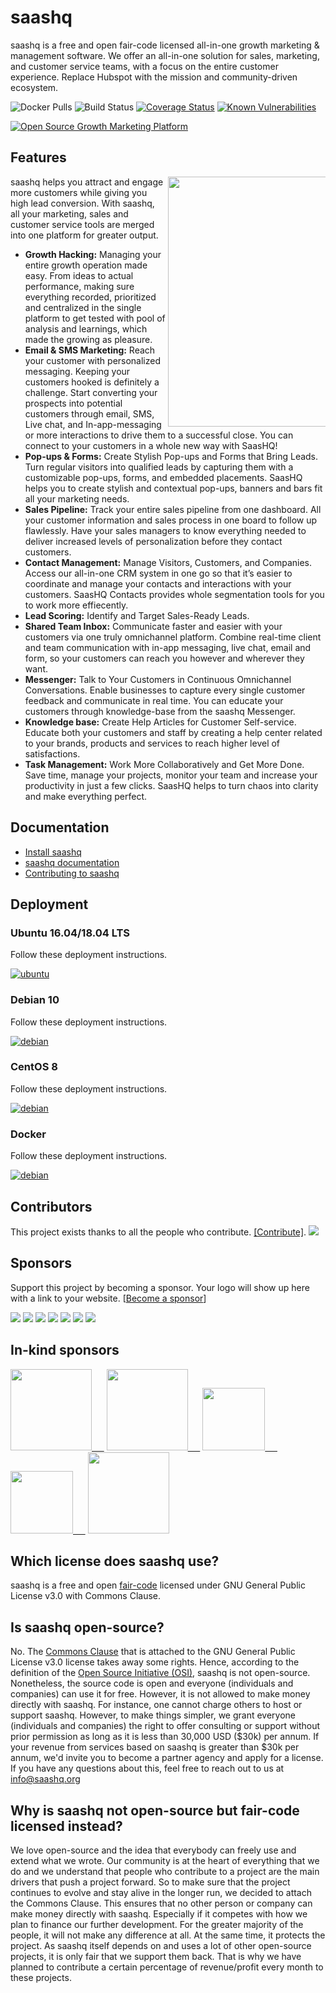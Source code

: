 # saashq

saashq is a free and open fair-code licensed all-in-one growth marketing & management software. We offer an all-in-one solution for sales, marketing, and customer service teams, with a focus on the entire customer experience. Replace Hubspot with the mission and community-driven ecosystem.

![Docker Pulls](https://img.shields.io/docker/pulls/saashq/saashq-api)
![Build Status](https://drone.saashq.org/api/badges/saashq/saashq-api/status.svg?branch=main)
[![Coverage Status](https://coveralls.io/repos/github/saashq/saashq-api/badge.svg?branch=main)](https://coveralls.io/github/saashq/saashq-widgets-api?branch=main)
[![Known Vulnerabilities](https://snyk.io/test/github/saashq/saashq-api/badge.svg)](https://snyk.io/test/github/saashq/saashq-api)

<a href="https://saashq.org" target="_blank"><img src="https://saashq-os.s3-us-east-1.amazonaws.com/github/git-saashq.gif" alt="Open Source Growth Marketing Platform "></a>

## Features

<img src="https://s3.amazonaws.com/saashq/github/features-transparent.png" width="400" align="right" style="max-width: 50%">

saashq helps you attract and engage more customers while giving you high lead conversion. With saashq, all your marketing, sales and customer service tools are merged into one platform for greater output.

- **Growth Hacking:** Managing your entire growth operation made easy. From ideas to actual performance, making sure everything recorded, prioritized and centralized in the single platform to get tested with pool of analysis and learnings, which made the growing as pleasure.
- **Email & SMS Marketing:** Reach your customer with personalized messaging. Keeping your customers hooked is definitely a challenge. Start converting your prospects into potential customers through email, SMS, Live chat, and In-app-messaging or more interactions to drive them to a successful close. You can connect to your customers in a whole new way with SaasHQ!
- **Pop-ups & Forms:** Create Stylish Pop-ups and Forms that Bring Leads. Turn regular visitors into qualified leads by capturing them with a customizable pop-ups, forms, and embedded placements. SaasHQ helps you to create stylish and contextual pop-ups, banners and bars fit all your marketing needs.
- **Sales Pipeline:** Track your entire sales pipeline from one dashboard. All your customer information and sales process in one board to follow up flawlessly. Have your sales managers to know everything needed to deliver increased levels of personalization before they contact customers.
- **Contact Management:** Manage Visitors, Customers, and Companies. Access our all-in-one CRM system in one go so that it’s easier to coordinate and manage your contacts and interactions with your customers. SaasHQ Contacts provides whole segmentation tools for you to work more effiecently.
- **Lead Scoring:** Identify and Target Sales-Ready Leads.
- **Shared Team Inbox:** Communicate faster and easier with your customers via one truly omnichannel platform. Combine real-time client and team communication with in-app messaging, live chat, email and form, so your customers can reach you however and wherever they want.
- **Messenger:** Talk to Your Customers in Continuous Omnichannel Conversations. Enable businesses to capture every single customer feedback and communicate in real time. You can educate your customers through knowledge-base from the saashq Messenger.
- **Knowledge base:** Create Help Articles for Customer Self-service. Educate both your customers and staff by creating a help center related to your brands, products and services to reach higher level of satisfactions.
- **Task Management:** Work More Collaboratively and Get More Done. Save time, manage your projects, monitor your team and increase your productivity in just a few clicks. SaasHQ helps to turn chaos into clarity and make everything perfect.

## Documentation

- <a href="https://docs.saashq.org/installation/docker">Install saashq</a> <br>
- <a href="https://docs.saashq.org">saashq documentation</a> <br>
- <a href="https://docs.saashq.org/developer/contributing">Contributing to saashq</a> <br>

## Deployment

### Ubuntu 16.04/18.04 LTS

Follow these deployment instructions.

[![ubuntu](https://saashq-os.s3-us-east-1.amazonaws.com/github/ubuntu-logo.png)](https://docs.saashq.org/installation/ubuntu)

### Debian 10

Follow these deployment instructions.

[![debian](https://saashq-os.s3-us-east-1.amazonaws.com/github/debian-logo.png)](https://docs.saashq.org/installation/debian10)

### CentOS 8

Follow these deployment instructions.

[![debian](https://saashq-os.s3-us-east-1.amazonaws.com/github/centos-logo.png)](https://docs.saashq.org/installation/centos8)

### Docker

Follow these deployment instructions.

[![debian](https://saashq-os.s3-us-east-1.amazonaws.com/github/docker-logo.png)](https://docs.saashq.org/installation/docker)

## Contributors

This project exists thanks to all the people who contribute. [[Contribute]](CONTRIBUTING.md).
<a href="graphs/contributors"><img src="https://opencollective.com/saashq/contributors.svg?width=890" /></a>

## Sponsors

Support this project by becoming a sponsor. Your logo will show up here with a link to your website. [[Become a sponsor](https://opencollective.com/saashq#sponsor)]

<a href="https://opencollective.com/saashq/sponsor/0/website" target="_blank"><img src="https://opencollective.com/saashq/sponsor/0/avatar.svg"></a>
<a href="https://opencollective.com/saashq/sponsor/1/website" target="_blank"><img src="https://opencollective.com/saashq/sponsor/1/avatar.svg"></a>
<a href="https://opencollective.com/saashq/sponsor/2/website" target="_blank"><img src="https://opencollective.com/saashq/sponsor/2/avatar.svg"></a>
<a href="https://opencollective.com/saashq/sponsor/3/website" target="_blank"><img src="https://opencollective.com/saashq/sponsor/3/avatar.svg"></a>
<a href="https://opencollective.com/saashq/sponsor/4/website" target="_blank"><img src="https://opencollective.com/saashq/sponsor/4/avatar.svg"></a>
<a href="https://opencollective.com/saashq/sponsor/6/website" target="_blank"><img src="https://opencollective.com/saashq/sponsor/6/avatar.svg"></a>
<a href="https://opencollective.com/saashq/sponsor/8/website" target="_blank"><img src="https://opencollective.com/saashq/sponsor/8/avatar.svg"></a>

## In-kind sponsors

<a href="https://www.cloudflare.com/" target="_blank"><img src="https://s3.amazonaws.com/saashq/github/cloudflare.png" width="130px;" />&nbsp;&nbsp;&nbsp;&nbsp;&nbsp;</a>
<a href="https://cloud.google.com/developers/startups/" target="_blank"><img src="https://s3.amazonaws.com/saashq/github/cloud-logo.svg" width="130px;" />&nbsp;&nbsp;&nbsp;&nbsp;&nbsp;</a>
<a href="https://www.digitalocean.com/" target="_blank"><img src="https://s3.amazonaws.com/saashq/github/digitalocean.png" width="100px;" />&nbsp;&nbsp;&nbsp;&nbsp;&nbsp;</a>
<a href="https://www.transifex.com/" target="_blank"><img src="https://s3.amazonaws.com/saashq/github/transifex.png" width="100px;" />&nbsp;&nbsp;&nbsp;&nbsp;&nbsp;</a>
<a href="https://www.browserstack.com/" target="_blank"><img src="https://s3.amazonaws.com/saashq/github/browserstack.png" width="130px;" /></a>

## Which license does saashq use?

saashq is a free and open <a href="https://faircode.io/">fair-code</a> licensed under GNU General Public License v3.0 with Commons Clause.

## Is saashq open-source?

No. The <a href="https://commonsclause.com/">Commons Clause</a> that is attached to the GNU General Public License v3.0 license takes away some rights. Hence, according to the definition of the <a href="https://bit.ly/2WJ5uTh">Open Source Initiative (OSI)</a>, saashq is not open-source. Nonetheless, the source code is open and everyone (individuals and companies) can use it for free. However, it is not allowed to make money directly with saashq.
For instance, one cannot charge others to host or support saashq. However, to make things simpler, we grant everyone (individuals and companies) the right to offer consulting or support without prior permission as long as it is less than 30,000 USD ($30k) per annum. If your revenue from services based on saashq is greater than $30k per annum, we'd invite you to become a partner agency and apply for a license. If you have any questions about this, feel free to reach out to us at info@saashq.org

## Why is saashq not open-source but fair-code licensed instead?

We love open-source and the idea that everybody can freely use and extend what we wrote. Our community is at the heart of everything that we do and we understand that people who contribute to a project are the main drivers that push a project forward. So to make sure that the project continues to evolve and stay alive in the longer run, we decided to attach the Commons Clause. This ensures that no other person or company can make money directly with saashq. Especially if it competes with how we plan to finance our further development. For the greater majority of the people, it will not make any difference at all. At the same time, it protects the project. As saashq itself depends on and uses a lot of other open-source projects, it is only fair that we support them back. That is why we have planned to contribute a certain percentage of revenue/profit every month to these projects.
